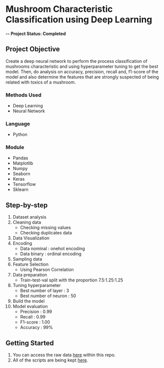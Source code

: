 # Mushroom Characteristic Classification using Deep Learning

#### -- Project Status: Completed

## Project Objective
Create a deep neural network to perform the process classification of mushrooms characteristic and using hyperparameter tuning to get the best model. Then, do analysis on accuracy, precision, recall and, f1-score of the model and also determine the features that are strongly suspected of being related with toxics of a mushroom.

### Methods Used
* Deep Learning
* Neural Network

### Language
* Python

### Module
* Pandas
* Matplotlib
* Numpy
* Seaborn
* Keras
* Tensorflow
* Sklearn


## Step-by-step
1. Dataset analysis
2. Cleaning data
    * Checking missing values
    * Checking duplicates data
3. Data Visualization
4. Encoding
    * Data nominal : onehot encoding
    * Data binary : ordinal encoding
5. Sampling data
6. Feature Selection
    * Using Pearson Correlation
7. Data preparation
    * Train-test-val split with the proportion 7.5:1.25:1.25
8. Tuning hyperparameter
    * Best number of layer  : 3
    * Best number of neuron : 50
9. Build the model
10. Model evaluation
    * Precision : 0.99
    * Recall    : 0.99
    * F1-score  : 1.00
    * Accuracy  : 99%

## Getting Started
1. You can access the raw data [here](https://github.com/angelpatriciads/mushroom-characteristic-classification/blob/main/mushroom_dataset.csv) within this repo.
2. All of the scripts are being kept [here](https://github.com/angelpatriciads/mushroom-characteristic-classification/blob/main/mushroom_characteristic_classification.ipynb).
